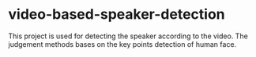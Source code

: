 # video-based-speaker-detection

This project is used for detecting the speaker according to the video. The judgement methods bases on the key points detection of human face.
